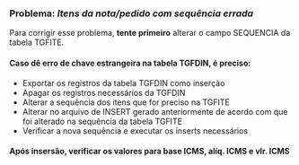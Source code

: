 ### Problema: <i>Itens da nota/pedido com sequência errada</i>

Para corrigir esse problema, <b>tente primeiro</b> alterar o campo SEQUENCIA da tabela TGFITE.

#### Caso dê erro de chave estrangeira na tabela TGFDIN, é preciso:
 - Exportar os registros da tabela TGFDIN como inserção
 - Apagar os registros necessários da TGFDIN
 - Alterar a sequência dos itens que for preciso na TGFITE
 - Alterar no arquivo de INSERT gerado anteriormente de acordo com que foi alterado na sequência da tabela TGFITE
 - Verificar a nova sequência e executar os inserts necessários

#### Após insersão, verificar os valores para base ICMS, alíq. ICMS e vlr. ICMS
